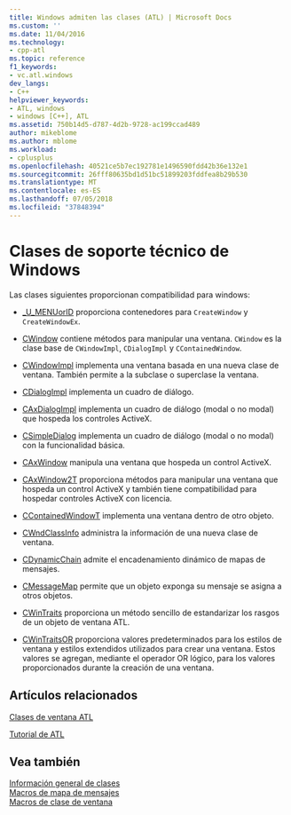 ```yaml
---
title: Windows admiten las clases (ATL) | Microsoft Docs
ms.custom: ''
ms.date: 11/04/2016
ms.technology:
- cpp-atl
ms.topic: reference
f1_keywords:
- vc.atl.windows
dev_langs:
- C++
helpviewer_keywords:
- ATL, windows
- windows [C++], ATL
ms.assetid: 750b14d5-d787-4d2b-9728-ac199ccad489
author: mikeblome
ms.author: mblome
ms.workload:
- cplusplus
ms.openlocfilehash: 40521ce5b7ec192781e1496590fdd42b36e132e1
ms.sourcegitcommit: 26fff80635bd1d51bc51899203fddfea8b29b530
ms.translationtype: MT
ms.contentlocale: es-ES
ms.lasthandoff: 07/05/2018
ms.locfileid: "37848394"
---
```

# <a name="windows-support-classes"></a>Clases de soporte técnico de Windows
Las clases siguientes proporcionan compatibilidad para windows:  
  
-   [_U_MENUorID](../atl/reference/u-menuorid-class.md) proporciona contenedores para `CreateWindow` y `CreateWindowEx`.  
  
-   [CWindow](../atl/reference/cwindow-class.md) contiene métodos para manipular una ventana. `CWindow` es la clase base de `CWindowImpl`, `CDialogImpl` y `CContainedWindow`.  
  
-   [CWindowImpl](../atl/reference/cwindowimpl-class.md) implementa una ventana basada en una nueva clase de ventana. También permite a la subclase o superclase la ventana.  
  
-   [CDialogImpl](../atl/reference/cdialogimpl-class.md) implementa un cuadro de diálogo.  
  
-   [CAxDialogImpl](../atl/reference/caxdialogimpl-class.md) implementa un cuadro de diálogo (modal o no modal) que hospeda los controles ActiveX.  
  
-   [CSimpleDialog](../atl/reference/csimpledialog-class.md) implementa un cuadro de diálogo (modal o no modal) con la funcionalidad básica.  
  
-   [CAxWindow](../atl/reference/caxwindow-class.md) manipula una ventana que hospeda un control ActiveX.  
  
-   [CAxWindow2T](../atl/reference/caxwindow2t-class.md) proporciona métodos para manipular una ventana que hospeda un control ActiveX y también tiene compatibilidad para hospedar controles ActiveX con licencia.  
  
-   [CContainedWindowT](../atl/reference/ccontainedwindowt-class.md) implementa una ventana dentro de otro objeto.  
  
-   [CWndClassInfo](../atl/reference/cwndclassinfo-class.md) administra la información de una nueva clase de ventana.  
  
-   [CDynamicChain](../atl/reference/cdynamicchain-class.md) admite el encadenamiento dinámico de mapas de mensajes.  
  
-   [CMessageMap](../atl/reference/cmessagemap-class.md) permite que un objeto exponga su mensaje se asigna a otros objetos.  
  
-   [CWinTraits](../atl/reference/cwintraits-class.md) proporciona un método sencillo de estandarizar los rasgos de un objeto de ventana ATL.  
  
-   [CWinTraitsOR](../atl/reference/cwintraitsor-class.md) proporciona valores predeterminados para los estilos de ventana y estilos extendidos utilizados para crear una ventana. Estos valores se agregan, mediante el operador OR lógico, para los valores proporcionados durante la creación de una ventana.  
  
## <a name="related-articles"></a>Artículos relacionados  
 [Clases de ventana ATL](../atl/atl-window-classes.md)  
  
 [Tutorial de ATL](../atl/active-template-library-atl-tutorial.md)  
  
## <a name="see-also"></a>Vea también  
 [Información general de clases](../atl/atl-class-overview.md)   
 [Macros de mapa de mensajes](../atl/reference/message-map-macros-atl.md)   
 [Macros de clase de ventana](../atl/reference/window-class-macros.md)

